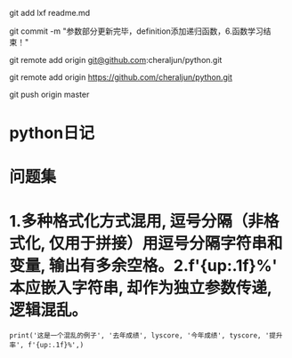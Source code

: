 git add lxf readme.md

git commit -m "参数部分更新完毕，definition添加递归函数，6.函数学习结束！"

git remote add origin git@github.com:cheraljun/python.git

git remote add origin https://github.com/cheraljun/python.git

git push origin master

# python日记

# 问题集

# 1.多种格式化方式混用, 逗号分隔（非格式化, 仅用于拼接）用逗号分隔字符串和变量, 输出有多余空格。2.f'{up:.1f}%'  本应嵌入字符串, 却作为独立参数传递, 逻辑混乱。
```
print('这是一个混乱的例子', '去年成绩', lyscore, '今年成绩', tyscore, '提升率', f'{up:.1f}%',)
```
